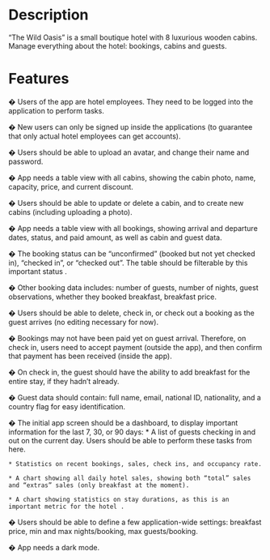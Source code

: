 # Description

“The Wild Oasis” is a small boutique hotel with 8 luxurious wooden cabins.
Manage everything about the hotel: bookings, cabins and guests.

# Features

� Users of the app are hotel employees. They need to be logged into the application to perform tasks.

� New users can only be signed up inside the applications (to guarantee that only actual hotel employees can get accounts).

� Users should be able to upload an avatar, and change their name and password.

� App needs a table view with all cabins, showing the cabin photo, name, capacity, price, and current discount.

� Users should be able to update or delete a cabin, and to create new cabins (including uploading a photo).

� App needs a table view with all bookings, showing arrival and departure dates, status, and paid amount, as well as cabin and guest data.

� The booking status can be “unconfirmed” (booked but not yet checked in), “checked in”, or “checked out”. The table should be filterable by this important status .

� Other booking data includes: number of guests, number of nights, guest observations, whether they booked breakfast, breakfast price.

� Users should be able to delete, check in, or check out a booking as the guest arrives (no editing necessary for now).

� Bookings may not have been paid yet on guest arrival. Therefore, on check in, users need to accept payment (outside the app), and then confirm that payment has been received (inside the app).

� On check in, the guest should have the ability to add breakfast for the entire stay, if they hadn’t already.

� Guest data should contain: full name, email, national ID, nationality, and a country flag for easy identification.

� The initial app screen should be a dashboard, to display important information for the last 7, 30, or 90 days: \* A list of guests checking in and out on the current day. Users should be able to perform these tasks from here.

    * Statistics on recent bookings, sales, check ins, and occupancy rate.

    * A chart showing all daily hotel sales, showing both “total” sales and “extras” sales (only breakfast at the moment).

    * A chart showing statistics on stay durations, as this is an important metric for the hotel .

� Users should be able to define a few application-wide settings: breakfast price, min and max nights/booking, max guests/booking.

� App needs a dark mode.
